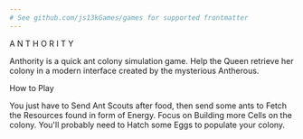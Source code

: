 ```yaml
---
# See github.com/js13kGames/games for supported frontmatter
---
```

A N T H O R I T Y

Anthority is a quick ant colony simulation game. Help the Queen retrieve her colony in a modern interface created by the mysterious Antherous.

How to Play

You just have to Send Ant Scouts after food, then send some ants to Fetch the Resources found in form of Energy. Focus on Building more Cells on the colony. You'll probably need to Hatch some Eggs to populate your colony.